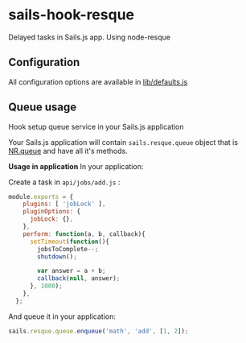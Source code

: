 # sails-hook-resque
Delayed tasks in Sails.js app. Using node-resque

## Configuration
All configuration options are available in [lib/defaults.js](lib/defaults.js)

## Queue usage
Hook setup queue service in your Sails.js application

Your Sails.js application will contain `sails.resque.queue` object that is [NR.queue](https://github.com/taskrabbit/node-resque#queue-management) and have all it's methods.

**Usage in application** In your application:

Create a task in `api/jobs/add.js` :

```javascript
module.exports = {
    plugins: [ 'jobLock' ],
    pluginOptions: {
      jobLock: {},
    },
    perform: function(a, b, callback){
      setTimeout(function(){
        jobsToComplete--;
        shutdown();

        var answer = a + b;
        callback(null, answer);
      }, 1000);
    },
  };
```

And queue it in your application:
```javascript
sails.resque.queue.enqueue('math', 'add', [1, 2]);
```
